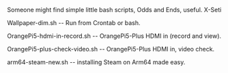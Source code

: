 Someone might find simple little bash scripts, Odds and Ends, useful.
X-Seti 

Wallpaper-dim.sh -- Run from Crontab or bash.

OrangePi5-hdmi-in-record.sh -- OrangePi5-Plus HDMI in (record and view).

OrangePi5-plus-check-video.sh -- OrangePi5-Plus HDMI in, video check.

arm64-steam-new.sh -- installing Steam on Arm64 made easy.
